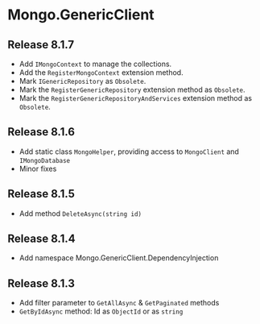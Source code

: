 # Mongo.GenericClient

## Release 8.1.7

- Add `IMongoContext` to manage the collections.
- Add the `RegisterMongoContext` extension method.
- Mark `IGenericRepository` as `Obsolete`.
- Mark the `RegisterGenericRepository` extension method as `Obsolete`.
- Mark the `RegisterGenericRepositoryAndServices` extension method as `Obsolete`.

## Release 8.1.6

- Add static class `MongoHelper`, providing access to `MongoClient` and `IMongoDatabase`
- Minor fixes

## Release 8.1.5

- Add method `DeleteAsync(string id)`

## Release 8.1.4

- Add namespace Mongo.GenericClient.DependencyInjection

## Release 8.1.3

- Add filter parameter to `GetAllAsync` & `GetPaginated` methods
- `GetByIdAsync` method: Id as `ObjectId` or as `string`
